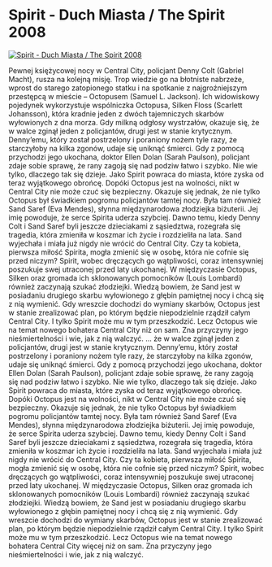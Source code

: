 Spirit - Duch Miasta / The Spirit 2008 
=============
[![Spirit - Duch Miasta / The Spirit 2008 ](http://vidos.pl/images/player.gif)](http://vidos.pl/spirit-duch-miasta-the-spirit-2008)

 Pewnej księżycowej nocy w Central City, policjant Denny Colt (Gabriel Macht), rusza na kolejną misję. Trop wiedzie go na błotniste nabrzeże, wprost do starego zatopionego statku i na spotkanie z najgroźniejszym przestępcą w mieście – Octopusem (Samuel L. Jackson). Ich widowiskowy pojedynek wykorzystuje wspólniczka Octopusa, Silken Floss (Scarlett Johansson), która kradnie jeden z dwóch tajemniczych skarbów wyłowionych z dna morza. Gdy milkną odgłosy wystrzałów, okazuje się, że w walce zginął jeden z policjantów, drugi jest w stanie krytycznym. Denny’emu, który został postrzelony i poraniony nożem tyle razy, że starczyłoby na kilka zgonów, udaje się uniknąć śmierci. Gdy z pomocą przychodzi jego ukochana, doktor Ellen Dolan (Sarah Paulson), policjant zdaje sobie sprawę, że rany zagoją się nad podziw łatwo i szybko. Nie wie tylko, dlaczego tak się dzieje. Jako Spirit powraca do miasta, które zyska od teraz wyjątkowego obrońcę. Dopóki Octopus jest na wolności, nikt w Central City nie może czuć się bezpieczny. Okazuje się jednak, że nie tylko Octopus był świadkiem pogromu policjantów tamtej nocy. Była tam również Sand Saref (Eva Mendes), słynna międzynarodowa złodziejka biżuterii. Jej imię powoduje, że serce Spirita uderza szybciej. Dawno temu, kiedy Denny Colt i Sand Saref byli jeszcze dzieciakami z sąsiedztwa, rozegrała się tragedia, która zmieniła w koszmar ich życie i rozdzieliła na lata. Sand wyjechała i miała już nigdy nie wrócić do Central City. Czy ta kobieta, pierwsza miłość Spirita, mogła zmienić się w osobę, która nie cofnie się przed niczym? Spirit, wobec dręczących go wątpliwości, coraz intensywniej poszukuje swej utraconej przed laty ukochanej. W międzyczasie Octopus, Silken oraz gromada ich sklonowanych pomocników (Louis Lombardi) również zaczynają szukać złodziejki. Wiedzą bowiem, że Sand jest w posiadaniu drugiego skarbu wyłowionego z głębin pamiętnej nocy i chcą się z nią wymienić. Gdy wreszcie dochodzi do wymiany skarbów, Octopus jest w stanie zrealizować plan, po którym będzie niepodzielnie rządził całym Central City. I tylko Spirit może mu w tym przeszkodzić. Lecz Octopus wie na temat nowego bohatera Central City  niż on sam. Zna przyczyny jego nieśmiertelności i wie, jak z nią walczyć.   ... że w walce zginął jeden z policjantów, drugi jest w stanie krytycznym. Denny’emu, który został postrzelony i poraniony nożem tyle razy, że starczyłoby na kilka zgonów, udaje się uniknąć śmierci. Gdy z pomocą przychodzi jego ukochana, doktor Ellen Dolan (Sarah Paulson), policjant zdaje sobie sprawę, że rany zagoją się nad podziw łatwo i szybko. Nie wie tylko, dlaczego tak się dzieje. Jako Spirit powraca do miasta, które zyska od teraz wyjątkowego obrońcę. Dopóki Octopus jest na wolności, nikt w Central City nie może czuć się bezpieczny. Okazuje się jednak, że nie tylko Octopus był świadkiem pogromu policjantów tamtej nocy. Była tam również Sand Saref (Eva Mendes), słynna międzynarodowa złodziejka biżuterii. Jej imię powoduje, że serce Spirita uderza szybciej. Dawno temu, kiedy Denny Colt i Sand Saref byli jeszcze dzieciakami z sąsiedztwa, rozegrała się tragedia, która zmieniła w koszmar ich życie i rozdzieliła na lata. Sand wyjechała i miała już nigdy nie wrócić do Central City. Czy ta kobieta, pierwsza miłość Spirita, mogła zmienić się w osobę, która nie cofnie się przed niczym? Spirit, wobec dręczących go wątpliwości, coraz intensywniej poszukuje swej utraconej przed laty ukochanej. W międzyczasie Octopus, Silken oraz gromada ich sklonowanych pomocników (Louis Lombardi) również zaczynają szukać złodziejki. Wiedzą bowiem, że Sand jest w posiadaniu drugiego skarbu wyłowionego z głębin pamiętnej nocy i chcą się z nią wymienić. Gdy wreszcie dochodzi do wymiany skarbów, Octopus jest w stanie zrealizować plan, po którym będzie niepodzielnie rządził całym Central City. I tylko Spirit może mu w tym przeszkodzić. Lecz Octopus wie na temat nowego bohatera Central City więcej niż on sam. Zna przyczyny jego nieśmiertelności i wie, jak z nią walczyć.
